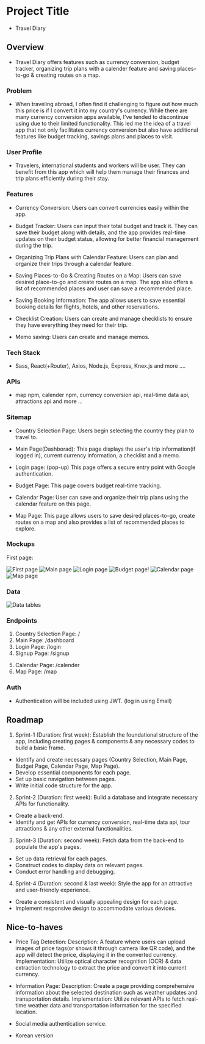 # Project Title

- Travel Diary

## Overview

- Travel Diary offers features such as currency conversion, budget tracker, organizing trip plans with a calender feature and saving places-to-go & creating routes on a map.

### Problem

- When traveling abroad, I often find it challenging to figure out how much this price is if I convert it into my country's currency. While there are many currency conversion apps available, I've tended to discontinue using due to their limited functionality. This led me the idea of a travel app that not only facilitates currency conversion but also have additional features like budget tracking, savings plans and places to visit.

### User Profile

- Travelers, international students and workers will be user. They can benefit from this app which will help them manage their finances and trip plans efficiently during their stay.

### Features

- Currency Conversion:
  Users can convert currencies easily within the app.

- Budget Tracker:
  Users can input their total budget and track it. They can save their budget along with details, and the app provides real-time updates on their budget status, allowing for better financial management during the trip.

- Organizing Trip Plans with Calendar Feature:
  Users can plan and organize their trips through a calendar feature.

- Saving Places-to-Go & Creating Routes on a Map:
  Users can save desired place-to-go and create routes on a map. The app also offers a list of recommended places and user can save a recommended place.

- Saving Booking Information:
  The app allows users to save essential booking details for flights, hotels, and other reservations.

- Checklist Creation:
  Users can create and manage checklists to ensure they have everything they need for their trip.

- Memo saving:
  Users can create and manage memos.

### Tech Stack

- Sass, React(+Router), Axios, Node.js, Express, Knex.js and more ....

### APIs

- map npm, calender npm, currency conversion api, real-time data api, attractions api and more ...

### Sitemap

- Country Selection Page:
  Users begin selecting the country they plan to travel to.

- Main Page(Dashborad):
  This page displays the user's trip information(if logged in), current currency information, a checklist and a memo.

- Login page: (pop-up)
  This page offers a secure entry point with Google authentication.

- Budget Page:
  This page covers budget real-time tracking.

- Calendar Page:
  User can save and organize their trip plans using the calendar feature on this page.

- Map Page:
  This page allows users to save desired places-to-go, create routes on a map and also provides a list of recommended places to explore.

### Mockups

First page:

![First page](mockup-0.png)
![Main page](mockup-1.png)
![Login page](mockup-2.png)
![Budget page](mockup-3.png)!
![Calendar page](mockup-4.png)
![Map page](mockup-5.png)

### Data

![Data tables](data-tables.png)

### Endpoints

1. Country Selection Page: /
2. Main Page: /dashboard
3. Login Page: /login
4. Signup Page: /signup
<!-- 5. My Trip Page: /my-trip -->
<!-- 6. Finance Page: /finance -->
5. Calendar Page: /calender
6. Map Page: /map

### Auth

- Authentication will be included using JWT. (log in using Email)

## Roadmap

1. Sprint-1 (Duration: first week):
   Establish the foundational structure of the app, including creating pages & components & any necessary codes to build a basic frame.

- Identify and create necessary pages (Country Selection, Main Page, Budget Page, Calendar Page, Map Page).
- Develop essential components for each page.
- Set up basic navigation between pages.
- Write initial code structure for the app.

2. Sprint-2 (Duration: first week):
   Build a database and integrate necessary APIs for functionality.

- Create a back-end.
- Identify and get APIs for currency conversion, real-time data api, tour attractions & any other external functionalities.

3. Sprint-3 (Duration: second week):
   Fetch data from the back-end to populate the app's pages.

- Set up data retrieval for each pages.
- Construct codes to display data on relevant pages.
- Conduct error handling and debugging.

4. Sprint-4 (Duration: second & last week):
   Style the app for an attractive and user-friendly experience.

- Create a consistent and visually appealing design for each page.
- Implement responsive design to accommodate various devices.

## Nice-to-haves

- Price Tag Detection:
  Description: A feature where users can upload images of price tags(or shows it through camera like QR code), and the app will detect the price, displaying it in the converted currency.
  Implementation: Utilize optical character recognition (OCR) & data extraction technology to extract the price and convert it into current currency.

- Information Page:
  Description: Create a page providing comprehensive information about the selected destination such as weather updates and transportation details.
  Implementation: Utilize relevant APIs to fetch real-time weather data and transportation information for the specified location.

- Social media authentication service.

- Korean version

